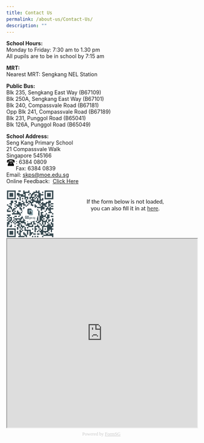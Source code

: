 ```yaml
---
title: Contact Us
permalink: /about-us/Contact-Us/
description: ""
---
```

**School Hours:**<br>
Monday to Friday: 7:30 am to 1.30 pm  
All pupils are to be in school by 7:15 am  
  
**MRT:**<br>
Nearest MRT: Sengkang NEL Station  
  
**Public Bus:**<br>
Blk 235, Sengkang East Way (B67109)  
Blk 250A, Sengkang East Way (B67101)  
Blk 240, Compassvale Road (B67181)  
Opp Blk 241, Compassvale Road (B67189)  
Blk 231, Punggol Road (B65041)  
Blk 126A, Punggol Road (B65049)  
  
**School Address:**<br>
Seng Kang Primary School<br>
21 Compassvale Walk<br>
Singapore 545166<br>
<img src="/images/Phone.gif" 
     style="width:5%;float:left">: 6384 0809<br>
Fax: 6384 0839<br>
Email: [skps@moe.edu.sg](mailto:skps@moe.edu.sg)
<br>
Online Feedback: 
[Click Here](https://go.gov.sg/skps-online-feedback)
<br>
<center>
<img src="/images/SKPS%20Online%20Feedback%20Form%20-%20School%20Website%20FormSG.png" 
     style="width:25%;float:left">
<br>

<div style="font-family:Lato;font-size:15px;color:#000;opacity:0.9;padding-top:5px;padding-bottom:5px">If the form below is not loaded,<br> you can also fill it in at <a href="https://form.gov.sg/634d170ea246ba00126f33c1">here</a>.</div>

<!-- Change the width and height values to suit you best -->
<iframe id="iframe" src="https://form.gov.sg/634d170ea246ba00126f33c1" style="width:100%;height:500px"></iframe>

<div style="font-family:Calibri;font-size:12px;color:#999;opacity:0.5;padding-top:5px">Powered by <a href="https://form.gov.sg" style="color: #999">FormSG</a></div>